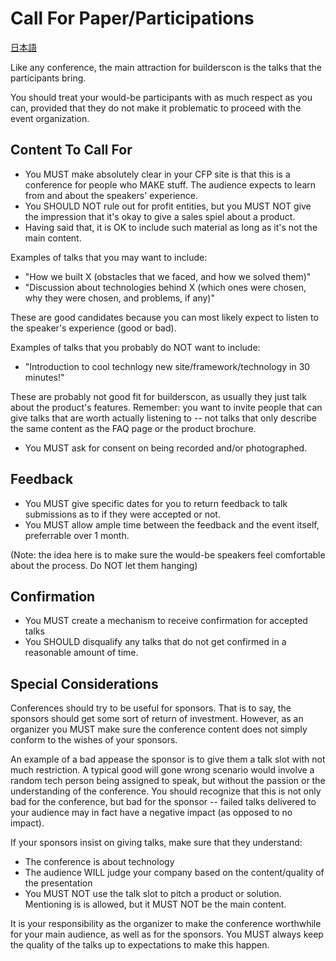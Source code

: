 # Call For Paper/Participations

[日本語](translations/ja/HOWTO-CFP.md)

Like any conference, the main attraction for builderscon is the talks that the participants bring.

You should treat your would-be participants with as much respect as you can, provided that they do not make it problematic to proceed with the event organization.

## Content To Call For

* You MUST make absolutely clear in your CFP site is that this is a conference for people who MAKE stuff. The audience expects to learn from and about the speakers' experience.
* You SHOULD NOT rule out for profit entities, but you MUST NOT give the impression that it's okay to give a sales spiel about a product.
* Having said that, it is OK to include such material as long as it's not the main content.

Examples of talks that you may want to include:

* "How we built X (obstacles that we faced, and how we solved them)"
* "Discussion about technologies behind X (which ones were chosen, why they were chosen, and problems, if any)"

These are good candidates because you can most likely expect to listen to the speaker's experience (good or bad).

Examples of talks that you probably do NOT want to include:

* "Introduction to cool technlogy new site/framework/technology in 30 minutes!"

These are probably not good fit for builderscon, as usually they just talk about
the product's features. Remember: you want to invite people that can give
talks that are worth actually listening to -- not talks that only describe
the same content as the FAQ page or the product brochure.

* You MUST ask for consent on being recorded and/or photographed.

## Feedback

* You MUST give specific dates for you to return feedback to talk submissions as to if they were accepted or not.
* You MUST allow ample time between the feedback and the event itself, preferrable over 1 month.

(Note: the idea here is to make sure the would-be speakers feel comfortable about the process. Do NOT let them hanging)

## Confirmation

* You MUST create a mechanism to receive confirmation for accepted talks
* You SHOULD disqualify any talks that do not get confirmed in a reasonable amount of time.

## Special Considerations

Conferences should try to be useful for sponsors. That is to say, the sponsors should get some sort of return of investment. However, as an organizer you MUST make sure the conference content does not simply conform to the wishes of your sponsors.

An example of a bad appease the sponsor is to give them a talk slot with not much restriction. A typical good will gone wrong scenario would involve a random tech person being assigned to speak, but without the passion or the understanding of the conference. You should recognize that this is not only bad for the conference, but bad for the sponsor -- failed talks delivered to your audience may in fact have a negative impact (as opposed to no impact).

If your sponsors insist on giving talks, make sure that they understand:

* The conference is about technology
* The audience WILL judge your company based on the content/quality of the presentation
* You MUST NOT use the talk slot to pitch a product or solution. Mentioning is is allowed, but it MUST NOT be the main content.

It is your responsibility as the organizer to make the conference worthwhile for your main audience, as well as for the sponsors. You MUST always keep the quality of the talks up to expectations to make this happen.
